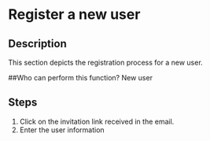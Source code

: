 # Register a new user

## Description
This section depicts the registration process for a new user.

##Who can perform this function?
New user

## Steps
1.	Click on the invitation link received in the email. 
2.	Enter the user information

